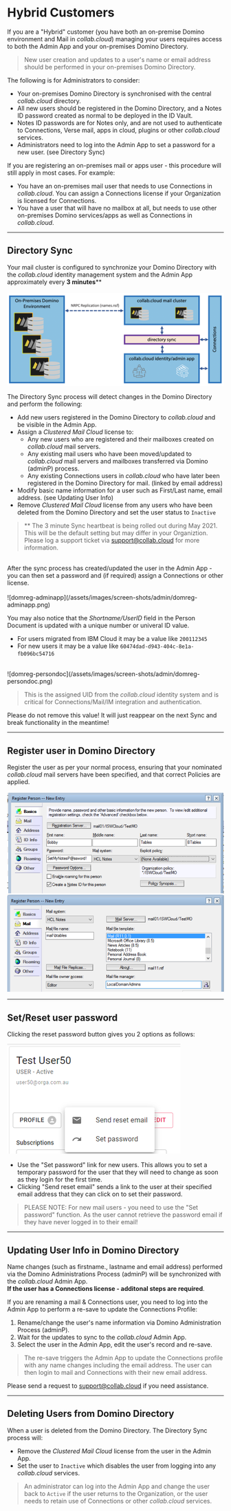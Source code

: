 # Hybrid Customers
If you are a "Hybrid" customer (you have both an on-premise Domino environment and Mail in _collab.cloud_) managing your users requires access to both the Admin App and your on-premises Domino Directory.

> New user creation and updates to a user's name or email address should be performed in your on-premises Domino Directory. 

The following is for Administrators to consider:

* Your on-premises Domino Directory is synchronised with the central _collab.cloud_ directory.
* All new users should be registered in the Domino Directory, and a Notes ID password created as normal to be deployed in the ID Vault.
* Notes ID passwords are for Notes only, and are not used to authenticate to Connections, Verse mail, apps in cloud, plugins or other _collab.cloud_ services.
* Administrators need to log into the Admin App to set a password for a new user. (see Directory Sync)

If you are registering an on-premises mail or apps user - this procedure will still apply in most cases. For example:

* You have an on-premises mail user that needs to use Connections in _collab.cloud_. You can assign a Connections license if your Organization is licensed for Connections.
* You have a user that will have no mailbox at all, but needs to use other on-premises Domino services/apps as well as Connections in _collab.cloud_.

---

## Directory Sync

Your mail cluster is configured to synchronize your Domino Directory with the _collab.cloud_ identity management system and the Admin App approximately every <strong>3 minutes</strong>\** </br></br>
    ![domreg-sync](/assets/images/screen-shots/admin/domreg-sync.png)

The Directory Sync process will detect changes in the Domino Directory and perform the following:

* Add new users registered in the Domino Directory to _collab.cloud_ and be visible in the Admin App.
* Assign a _Clustered Mail Cloud_ license to:
    - Any new users who are registered and their mailboxes created on _collab.cloud_ mail servers.
    - Any existing mail users who have been moved/updated to _collab.cloud_ mail servers and mailboxes transferred via Domino (adminP) process.
    - Any existing Connections users in _collab.cloud_ who have later been registered in the Domino Directory for mail. (linked by email address)
* Modify basic name information for a user such as First/Last name, email address. (see Updating User Info)
* Remove _Clustered Mail Cloud_ license from any users who have been deleted from the Domino Directory and set the user status to `Inactive`

> ** The 3 minute Sync heartbeat is being rolled out during May 2021. This will be the default setting but may differ in your Organiztion. Please log a support ticket via [support@collab.cloud](mailto:support@collab.cloud) for more information.

</br>
After the sync process has created/updated the user in the Admin App - you can then set a password and (if required) assign a Connections or other license. </br></br>
    ![domreg-adminapp](/assets/images/screen-shots/admin/domreg-adminapp.png)

You may also notice that the _Shortname/UserID_ field in the Person Document is updated with a unique number or univeral ID value.

* For users migrated from IBM Cloud it may be a value like `200112345`
* For new users it may be a value like `60474dad-d943-404c-8e1a-fb096bc54716`

</br>
    ![domreg-persondoc](/assets/images/screen-shots/admin/domreg-persondoc.png)

> This is the assigned UID from the _collab.cloud_ identity system and is critical for Connections/Mail/IM integration and authentication. </br>

Please do not remove this value! It will just reappear on the next Sync and break functionality in the meantime!

---

## Register user in Domino Directory

Register the user as per your normal process, ensuring that your nominated _collab.cloud_ mail servers have been specified, and that correct Policies are applied. </br></br>
    ![domreg-basics](/assets/images/screen-shots/admin/domreg-basics.png)</br>
    ![domreg-mailserver](/assets/images/screen-shots/admin/domreg-mailserver.png)

---

## Set/Reset user password

Clicking the reset password button gives you 2 options as follows:

  ![password reset](/assets/images/screen-shots/admin/reset.png)

* Use the "Set password" link for new users. This allows you to set a temporary password for the user that they will need to change as soon as they login for the first time.
* Clicking "Send reset email" sends a link to the user at their specified email address that they can click on to set their password.

> PLEASE NOTE: For new mail users - you need to use the "Set password" function. As the user cannot retrieve the password email if they have never logged in to their email!

---

## Updating User Info in Domino Directory

Name changes (such as firstname., lastname and email address) performed via the Domino Administrations Process (adminP) will be synchronized with the _collab.cloud_ Admin App.</br>
<strong>If the user has a Connections license - additonal steps are required</strong>.

If you are renaming a mail & Connections user, you need to log into the Admin App to perform a re-save to update the Connections Profile:

1. Rename/change the user's name information via Domino Administration Process (adminP).
2. Wait for the updates to sync to the _collab.cloud_ Admin App.
3. Select the user in the Admin App, edit the user's record and re-save.
> The re-save triggers the Admin App to update the Connections profile with any name changes including the email address. The user can then login to mail and Connections with their new email address.

Please send a request to [support@collab.cloud](mailto:support@collab.cloud) if you need assistance.

---

## Deleting Users from Domino Directory

When a user is deleted from the Domino Directory. The Directory Sync process will:

* Remove the _Clustered Mail Cloud_ license from the user in the Admin App.
* Set the user to `Inactive` which disables the user from logging into any _collab.cloud_ services.

> An administrator can log into the Admin App and change the user back to `Active` if the user returns to the Organization, or the user needs to retain use of Connections or other _collab.cloud_ services.
